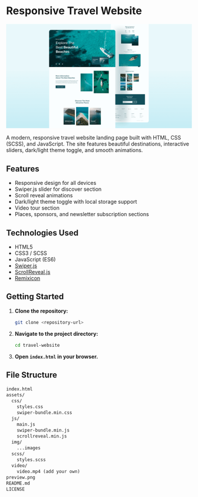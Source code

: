 # Responsive Travel Website

![Project Preview](preview.png)

A modern, responsive travel website landing page built with HTML, CSS (SCSS), and JavaScript. The site features beautiful destinations, interactive sliders, dark/light theme toggle, and smooth animations.

## Features

- Responsive design for all devices
- Swiper.js slider for discover section
- Scroll reveal animations
- Dark/light theme toggle with local storage support
- Video tour section
- Places, sponsors, and newsletter subscription sections

## Technologies Used

- HTML5
- CSS3 / SCSS
- JavaScript (ES6)
- [Swiper.js](https://swiperjs.com/)
- [ScrollReveal.js](https://scrollrevealjs.org/)
- [Remixicon](https://remixicon.com/)

## Getting Started

1. **Clone the repository:**
   ```sh
   git clone <repository-url>
   ```

2. **Navigate to the project directory:**
   ```sh
   cd travel-website
   ```

3. **Open `index.html` in your browser.**

## File Structure

```
index.html
assets/
  css/
    styles.css
    swiper-bundle.min.css
  js/
    main.js
    swiper-bundle.min.js
    scrollreveal.min.js
  img/
    ...images
  scss/
    styles.scss
  video/
    video.mp4 (add your own)
preview.png
README.md
LICENSE
```